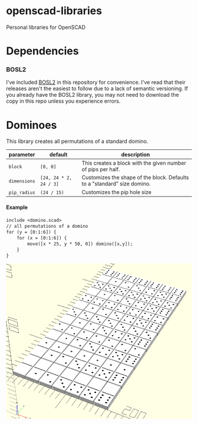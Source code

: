 # openscad-libraries
Personal libraries for OpenSCAD

# Dependencies

### BOSL2
I've included [BOSL2](https://github.com/BelfrySCAD/BOSL2) in this repository for convenience. I've read that their releases aren't the easiest to follow due to a lack of semantic versioning. If you already have the BOSL2 library, you may not need to download the copy in this repo unless you experience errors.

# Dominoes
This library creates all permutations of a standard domino.

| parameter | default | description |
|-|-|-|
| `block` | `[0, 0]` | This creates a block with the given number of pips per half. |
| `dimensions` | `[24, 24 * 2, 24 / 3]` | Customizes the shape of the block. Defaults to a "standard" size domino. |
| `pip_radius` | `(24 / 15)` | Customizes the pip hole size |

#### Example
```
include <domino.scad>
// all permutations of a domino
for (y = [0:1:6]) {
    for (x = [0:1:6]) {
        move([x * 25, y * 50, 0]) domino([x,y]);
    }
}
```
![domino example](images/examples/domino.png)
